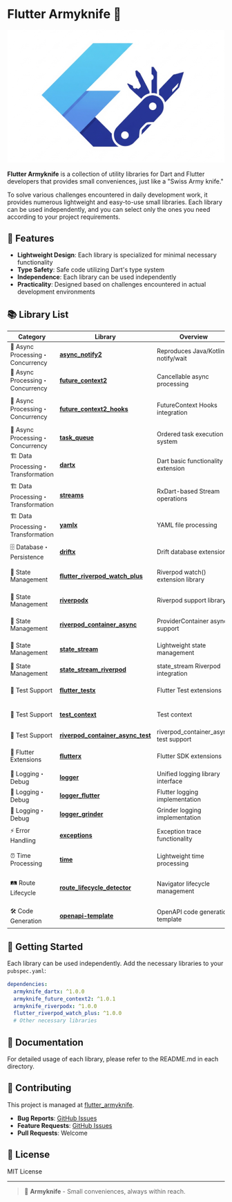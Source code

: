 # Flutter Armyknife 🔧

![Flutter Armyknife](./docs/res/armyknife_logo.png)

**Flutter Armyknife** is a collection of utility libraries for Dart and Flutter developers that provides small conveniences, just like a "Swiss Army knife."

To solve various challenges encountered in daily development work, it provides numerous lightweight and easy-to-use small libraries. Each library can be used independently, and you can select only the ones you need according to your project requirements.

## 🌟 Features

- **Lightweight Design**: Each library is specialized for minimal necessary functionality
- **Type Safety**: Safe code utilizing Dart's type system
- **Independence**: Each library can be used independently
- **Practicality**: Designed based on challenges encountered in actual development environments

## 📚 Library List

| Category | Library | Overview | Main Features |
|----------|---------|----------|---------------|
| 🔄 Async Processing・Concurrency | **[async_notify2](./async_notify2/)** | Reproduces Java/Kotlin notify/wait | Async processing synchronization, type-safe value transmission |
| 🔄 Async Processing・Concurrency | **[future_context2](./future_context2/)** | Cancellable async processing | Async processing cancellation, timeout, hierarchical management |
| 🔄 Async Processing・Concurrency | **[future_context2_hooks](./future_context2_hooks/)** | FutureContext Hooks integration | FutureContext Flutter Hooks integration, Widget lifecycle coordination |
| 🔄 Async Processing・Concurrency | **[task_queue](./task_queue/)** | Ordered task execution system | Task order guarantee, synchronous execution control |
| 🏗️ Data Processing・Transformation | **[dartx](./dartx/)** | Dart basic functionality extension | Iterable extensions, type checking, collection building |
| 🏗️ Data Processing・Transformation | **[streams](./streams/)** | RxDart-based Stream operations | Stream merging, generative Streams, Future-Stream conversion |
| 🏗️ Data Processing・Transformation | **[yamlx](./yamlx/)** | YAML file processing | YAML Map conversion, merge functionality, path-based retrieval |
| 🗄️ Database・Persistence | **[driftx](./driftx/)** | Drift database extensions | SQLite result codes, multi-database concurrent transactions |
| 🎯 State Management | **[flutter_riverpod_watch_plus](./flutter_riverpod_watch_plus/)** | Riverpod watch() extension library | Collection deep equals support, prevent unnecessary re-renders |
| 🎯 State Management | **[riverpodx](./riverpodx/)** | Riverpod support library | ProviderContainer building, Stream hooks, list-type properties |
| 🎯 State Management | **[riverpod_container_async](./riverpod_container_async/)** | ProviderContainer async support | Async initialization/disposal, task queue management |
| 🎯 State Management | **[state_stream](./state_stream/)** | Lightweight state management | Type-safe state management, reactive updates, thread-safe |
| 🎯 State Management | **[state_stream_riverpod](./state_stream_riverpod/)** | state_stream Riverpod integration | Integration with Riverpod providers |
| 🧪 Test Support | **[flutter_testx](./flutter_testx/)** | Flutter Test extensions | Type validation and casting, type-safe assertions |
| 🧪 Test Support | **[test_context](./test_context/)** | Test context | Per-test instance guarantee, automatic cleanup |
| 🧪 Test Support | **[riverpod_container_async_test](./riverpod_container_async_test/)** | riverpod_container_async test support | Testing features for riverpod_container_async |
| 🔧 Flutter Extensions | **[flutterx](./flutterx/)** | Flutter SDK extensions | Test environment detection, frame sync waiting |
| 📝 Logging・Debug | **[logger](./logger/)** | Unified logging library interface | 4 log levels, platform-independent |
| 📝 Logging・Debug | **[logger_flutter](./logger_flutter/)** | Flutter logging implementation | Log output for Flutter applications |
| 📝 Logging・Debug | **[logger_grinder](./logger_grinder/)** | Grinder logging implementation | Log output for build tools |
| ⚡ Error Handling | **[exceptions](./exceptions/)** | Exception trace functionality | Exception unwrapping, exception chain search, custom unwrappers |
| ⏰ Time Processing | **[time](./time/)** | Lightweight time processing | time_machine wrapper, Clock delegate, Unix epoch |
| 🛤️ Route Lifecycle | **[route_lifecycle_detector](./route_lifecycle_detector/)** | Navigator lifecycle management | Dialog multiple display prevention, Route state detection, async processing control |
| 🛠️ Code Generation | **[openapi-template](./openapi-template/)** | OpenAPI code generation template | Dart/Flutter OpenAPI client generation, custom templates |

## 🚀 Getting Started

Each library can be used independently. Add the necessary libraries to your `pubspec.yaml`:

```yaml
dependencies:
  armyknife_dartx: ^1.0.0
  armyknife_future_context2: ^1.0.1
  armyknife_riverpodx: ^1.0.0
  flutter_riverpod_watch_plus: ^1.0.0
  # Other necessary libraries
```

## 📖 Documentation

For detailed usage of each library, please refer to the README.md in each directory.

## 🤝 Contributing

This project is managed at [flutter_armyknife](https://github.com/eaglesakura/flutter_armyknife).

- **Bug Reports**: [GitHub Issues](https://github.com/eaglesakura/flutter_armyknife/issues)
- **Feature Requests**: [GitHub Issues](https://github.com/eaglesakura/flutter_armyknife/issues)
- **Pull Requests**: Welcome

## 📄 License

MIT License

---

> 🔧 **Armyknife** - Small conveniences, always within reach.
